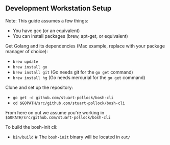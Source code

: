 ## Development Workstation Setup

Note: This guide assumes a few things:

- You have gcc (or an equivalent)
- You can install packages (brew, apt-get, or equivalent)

Get Golang and its dependencies (Mac example, replace with your package manager of choice):

- `brew update`
- `brew install go`
- `brew install git` (Go needs git for the `go get` command)
- `brew install hg` (Go needs mercurial for the `go get` command)

Clone and set up the repository:

- `go get -d github.com/stuart-pollock/bosh-cli`
- `cd $GOPATH/src/github.com/stuart-pollock/bosh-cli`

From here on out we assume you're working in `$GOPATH/src/github.com/stuart-pollock/bosh-cli`

To build the bosh-init cli:

- `bin/build` # The `bosh-init` binary will be located in `out/`
